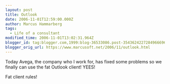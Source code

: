 ```yaml
---
layout: post
title: Outlook
date: 2006-11-01T12:59:00.000Z
author: Marcus Hammarberg
tags:
  - Life of a consultant
modified_time: 2006-11-01T13:02:31.964Z
blogger_id: tag:blogger.com,1999:blog-36533086.post-3543624227284966696
blogger_orig_url: https://www.marcusoft.net/2006/11/outlook.html
---
```


Today Avega, the company who I work for, has fixed some problems so we
finally can use the fat Outlook client! YEES!

Fat client rules!
